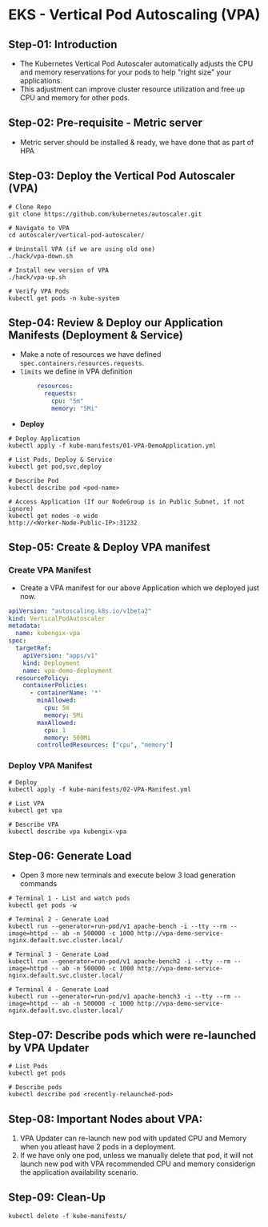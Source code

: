 # EKS - Vertical Pod Autoscaling (VPA)

## Step-01: Introduction
- The Kubernetes Vertical Pod Autoscaler automatically adjusts the CPU and memory reservations for your pods to help "right size" your applications. 
- This adjustment can improve cluster resource utilization and free up CPU and memory for other pods. 

## Step-02: Pre-requisite - Metric server
- Metric server should be installed & ready, we have done that as part of HPA

## Step-03: Deploy the Vertical Pod Autoscaler (VPA)
```
# Clone Repo
git clone https://github.com/kubernetes/autoscaler.git

# Navigate to VPA
cd autoscaler/vertical-pod-autoscaler/

# Uninstall VPA (if we are using old one)
./hack/vpa-down.sh

# Install new version of VPA
./hack/vpa-up.sh

# Verify VPA Pods
kubectl get pods -n kube-system
```

## Step-04: Review & Deploy our Application Manifests (Deployment & Service)
- Make a note of resources we have defined `spec.containers.resources.requests`.
- `limits` we define in VPA definition
```yml
        resources:
          requests:
            cpu: "5m"       
            memory: "5Mi"   
```

- **Deploy**
```
# Deploy Application
kubectl apply -f kube-manifests/01-VPA-DemoApplication.yml

# List Pods, Deploy & Service
kubectl get pod,svc,deploy

# Describe Pod
kubectl describe pod <pod-name>

# Access Application (If our NodeGroup is in Public Subnet, if not ignore)
kubectl get nodes -o wide
http://<Worker-Node-Public-IP>:31232
```

## Step-05: Create & Deploy VPA manifest

### Create VPA Manifest
- Create a VPA manifest for our above Application which we deployed just now. 
```yml
apiVersion: "autoscaling.k8s.io/v1beta2"
kind: VerticalPodAutoscaler
metadata:
  name: kubengix-vpa
spec:
  targetRef:
    apiVersion: "apps/v1"
    kind: Deployment
    name: vpa-demo-deployment
  resourcePolicy:
    containerPolicies:
      - containerName: '*'
        minAllowed:
          cpu: 5m
          memory: 5Mi
        maxAllowed:
          cpu: 1
          memory: 500Mi
        controlledResources: ["cpu", "memory"]
```

### Deploy VPA Manifest
```
# Deploy
kubectl apply -f kube-manifests/02-VPA-Manifest.yml

# List VPA
kubectl get vpa

# Describe VPA
kubectl describe vpa kubengix-vpa
```


## Step-06: Generate Load
- Open 3 more new terminals and execute below 3 load generation commands
```
# Terminal 1 - List and watch pods
kubectl get pods -w

# Terminal 2 - Generate Load
kubectl run --generator=run-pod/v1 apache-bench -i --tty --rm --image=httpd -- ab -n 500000 -c 1000 http://vpa-demo-service-nginx.default.svc.cluster.local/

# Terminal 3 - Generate Load
kubectl run --generator=run-pod/v1 apache-bench2 -i --tty --rm --image=httpd -- ab -n 500000 -c 1000 http://vpa-demo-service-nginx.default.svc.cluster.local/

# Terminal 4 - Generate Load
kubectl run --generator=run-pod/v1 apache-bench3 -i --tty --rm --image=httpd -- ab -n 500000 -c 1000 http://vpa-demo-service-nginx.default.svc.cluster.local/
```

## Step-07: Describe pods which were re-launched by VPA Updater
```
# List Pods
kubectl get pods

# Describe pods
kubectl describe pod <recently-relaunched-pod>
```

## Step-08: Important Nodes about VPA:
1. VPA Updater can re-launch new pod with updated CPU and Memory when you atleast have 2 pods in a deployment. 
2. If we have only one pod, unless we manually delete that pod, it will not launch new pod with VPA recommended CPU and memory considerign the application availability scenario.

## Step-09: Clean-Up
```
kubectl delete -f kube-manifests/
```